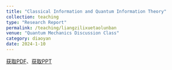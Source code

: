 ```yaml
---
title: "Classical Information and Quantum Information Theory"
collection: teaching
type: "Research Report"
permalink: /teaching/liangzilixuetaolunban
venue: "Quantum Mechanics Discussion Class"
category: diaoyan
date: 2024-1-10
---
```


[获取PDF](http://ShangrunLu666.github.io/files/量子力学讨论班课程论文路尚润21305127.pdf)、[获取PPT](http://ShangrunLu666.github.io/files/量子讨论班pre.pdf)
